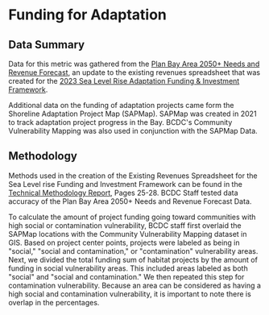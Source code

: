 # Funding for Adaptation
## Data Summary
Data for this metric was gathered from the [Plan Bay Area 2050+ Needs and Revenue Forecast](https://planbayarea.org/sites/default/files/meetings/attachments/6112/10av_24_1150_Attachment_D_Final_Environment_Needs_and_Revenue.pdf), an update to the existing revenues spreadsheet that was created for the [2023 Sea Level Rise Adaptation Funding & Investment Framework](https://mtc.ca.gov/planning/resilience/sea-level-rise-adaptation-funding-investment-framework). 

Additional data on the funding of adaptation projects came form the Shoreline Adaptation Project Map (SAPMap). SAPMap was created in 2021 to track adaptation project progress in the Bay. BCDC's Community Vulnerability Mapping was also used in conjunction with the SAPMap Data. 

## Methodology
Methods used in the creation of the Existing Revenues Spreadsheet for the Sea Level rise Funding and Investment Framework can be found in the [Technical Methodology Report](https://mtc.ca.gov/sites/default/files/documents/2023-07/SLR_Framework_Technical_Methodology_Report_0.pdf), Pages 25-28. BCDC Staff tested data accuracy of the Plan Bay Area 2050+ Needs and Revenue Forecast Data. 

To calculate the amount of project funding going toward communities with high social or contamination vulnerability, BCDC staff first overlaid the SAPMap locations with the Community Vulnerability Mapping dataset in GIS. Based on project center points, projects were labeled as being in "social," "social and contamination," or "contamination" vulnerability areas. Next, we divided the total funding sum of habitat projects by the amount of funding in social vulnerability areas. This included areas labeled as both "social" and "social and contamination." We then repeated this step for contamination vulnerability. Because an area can be considered as having a high social and contamination vulnerability, it is important to note there is overlap in the percentages. 
